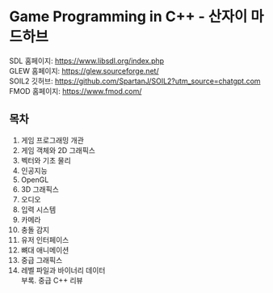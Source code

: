 # Game Programming in C++ - 산자이 마드하브
SDL 홈페이지: https://www.libsdl.org/index.php<br/>
GLEW 홈페이지: https://glew.sourceforge.net/<br/>
SOIL2 깃허브: https://github.com/SpartanJ/SOIL2?utm_source=chatgpt.com<br/>
FMOD 홈페이지: https://www.fmod.com/<br/>
## 목차
1. 게임 프로그래밍 개관
2. 게임 객체와 2D 그래픽스
3. 벡터와 기초 물리
4. 인공지능
5. OpenGL
6. 3D 그래픽스
7. 오디오
8. 입력 시스템
9. 카메라
10. 충돌 감지
11. 유저 인터페이스
12. 뼈대 애니메이션
13. 중급 그래픽스
14. 레벨 파일과 바이너리 데이터<br/>
부록. 중급 C++ 리뷰
